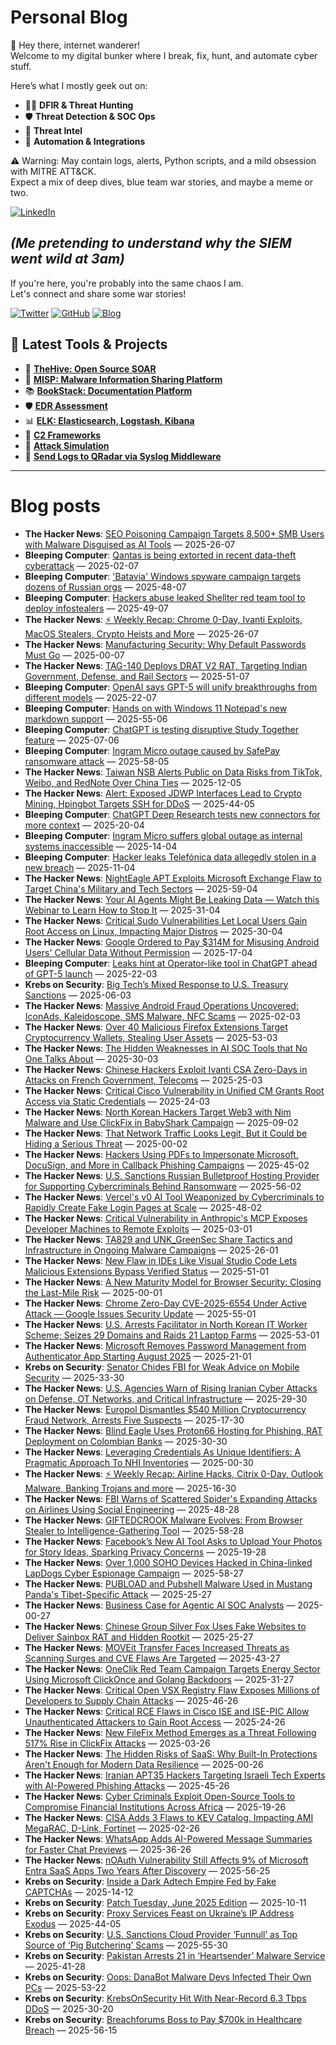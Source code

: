# Personal Blog

👋 Hey there, internet wanderer!  
Welcome to my digital bunker where I break, fix, hunt, and automate cyber stuff.  

Here’s what I mostly geek out on:

- 🕵️‍♂️ **DFIR & Threat Hunting**  
- 🛡️ **Threat Detection & SOC Ops**  
- 🧠 **Threat Intel**  
- 🤖 **Automation & Integrations**

⚠️ Warning: May contain logs, alerts, Python scripts, and a mild obsession with MITRE ATT&CK.  
Expect a mix of deep dives, blue team war stories, and maybe a meme or two.

[![LinkedIn](https://img.shields.io/badge/LinkedIn-Connect-blue?style=flat&logo=linkedin)](https://www.linkedin.com/in/0xatef)

*(Me pretending to understand why the SIEM went wild at 3am)*  
---  
If you're here, you're probably into the same chaos I am.  
Let's connect and share some war stories!

[![Twitter](https://img.shields.io/badge/Twitter-%400xatef-1DA1F2?style=flat&logo=twitter&logoColor=white)](https://twitter.com/0xatef)
[![GitHub](https://img.shields.io/badge/GitHub-0xAtef-181717?style=flat&logo=github)](https://github.com/0xAtef)
[![Blog](https://img.shields.io/badge/Blog-0xAtef.github.io-orange?style=flat&logo=jekyll)](https://0xatef.github.io)


## 🧰 Latest Tools & Projects

- 🐝 [**TheHive: Open Source SOAR**](https://0xatef.github.io/Projects/#thehive-open-source-soar)  
- 🧬 [**MISP: Malware Information Sharing Platform**](https://0xatef.github.io/Projects/#misp-malware-information-sharing-platform)  
- 📚 [**BookStack: Documentation Platform**](https://0xatef.github.io/Projects/#bookstack-documentation-platform)  
- 🛡️ [**EDR Assessment**](https://0xatef.github.io/Projects/#edr-assessment)  
- 📊 [**ELK: Elasticsearch, Logstash, Kibana**](https://0xatef.github.io/Projects/#elk-elasticsearch-logstash-kibana)  
- 🎯 [**C2 Frameworks**](https://0xatef.github.io/Projects/#c2-frameworks)  
- 🧨 [**Attack Simulation**](https://0xatef.github.io/Projects/#attack-simulation)  
- 🔄 [**Send Logs to QRadar via Syslog Middleware**](https://0xatef.github.io/Projects/#how-to-send-logs-from-an-api-to-qradar-siem-through-syslog-middleware)  

---

# Blog posts
<!-- BLOG-POST-LIST:START -->
- **The Hacker News**: [SEO Poisoning Campaign Targets 8,500+ SMB Users with Malware Disguised as AI Tools](https://thehackernews.com/2025/07/seo-poisoning-campaign-targets-8500.html) — 2025-26-07
- **Bleeping Computer**: [Qantas is being extorted in recent data-theft cyberattack](https://www.bleepingcomputer.com/news/security/qantas-is-being-extorted-in-recent-data-theft-cyberattack/) — 2025-02-07
- **Bleeping Computer**: [&#39;Batavia&#39; Windows spyware campaign targets dozens of Russian orgs](https://www.bleepingcomputer.com/news/security/batavia-windows-spyware-campaign-targets-dozens-of-russian-orgs/) — 2025-48-07
- **Bleeping Computer**: [Hackers abuse leaked Shellter red team tool to deploy infostealers](https://www.bleepingcomputer.com/news/security/hackers-abuse-leaked-shellter-red-team-tool-to-deploy-infostealers/) — 2025-49-07
- **The Hacker News**: [⚡ Weekly Recap: Chrome 0-Day, Ivanti Exploits, MacOS Stealers, Crypto Heists and More](https://thehackernews.com/2025/07/weekly-recap-chrome-0-day-ivanti.html) — 2025-26-07
- **The Hacker News**: [Manufacturing Security: Why Default Passwords Must Go](https://thehackernews.com/2025/07/manufacturing-security-why-default.html) — 2025-00-07
- **The Hacker News**: [TAG-140 Deploys DRAT V2 RAT, Targeting Indian Government, Defense, and Rail Sectors](https://thehackernews.com/2025/07/tag-140-deploys-drat-v2-rat-targeting.html) — 2025-51-07
- **Bleeping Computer**: [OpenAI says GPT-5 will unify breakthroughs from different models](https://www.bleepingcomputer.com/news/artificial-intelligence/openai-says-gpt-5-will-unify-breakthroughs-from-different-models/) — 2025-22-07
- **Bleeping Computer**: [Hands on with Windows 11 Notepad&#39;s new markdown support](https://www.bleepingcomputer.com/news/microsoft/hands-on-with-windows-11-notepads-new-markdown-support/) — 2025-55-06
- **Bleeping Computer**: [ChatGPT is testing disruptive Study Together feature](https://www.bleepingcomputer.com/news/artificial-intelligence/chatgpt-is-testing-disruptive-study-together-feature/) — 2025-07-06
- **Bleeping Computer**: [Ingram Micro outage caused by SafePay ransomware attack](https://www.bleepingcomputer.com/news/security/ingram-micro-outage-caused-by-safepay-ransomware-attack/) — 2025-58-05
- **The Hacker News**: [Taiwan NSB Alerts Public on Data Risks from TikTok, Weibo, and RedNote Over China Ties](https://thehackernews.com/2025/07/taiwan-nsb-alerts-public-on-data-risks.html) — 2025-12-05
- **The Hacker News**: [Alert: Exposed JDWP Interfaces Lead to Crypto Mining, Hpingbot Targets SSH for DDoS](https://thehackernews.com/2025/07/alert-exposed-jdwp-interfaces-lead-to.html) — 2025-44-05
- **Bleeping Computer**: [ChatGPT Deep Research tests new connectors for more context](https://www.bleepingcomputer.com/news/artificial-intelligence/chatgpt-deep-research-tests-new-connectors-for-more-context/) — 2025-20-04
- **Bleeping Computer**: [Ingram Micro suffers global outage as internal systems inaccessible](https://www.bleepingcomputer.com/news/security/ingram-micro-suffers-global-outage-as-internal-systems-inaccessible/) — 2025-14-04
- **Bleeping Computer**: [Hacker leaks Telefónica data allegedly stolen in a new breach](https://www.bleepingcomputer.com/news/security/hacker-leaks-telef-nica-data-allegedly-stolen-in-a-new-breach/) — 2025-11-04
- **The Hacker News**: [NightEagle APT Exploits Microsoft Exchange Flaw to Target China&#39;s Military and Tech Sectors](https://thehackernews.com/2025/07/nighteagle-apt-exploits-microsoft.html) — 2025-59-04
- **The Hacker News**: [Your AI Agents Might Be Leaking Data — Watch this Webinar to Learn How to Stop It](https://thehackernews.com/2025/07/your-ai-agents-might-be-leaking-data.html) — 2025-31-04
- **The Hacker News**: [Critical Sudo Vulnerabilities Let Local Users Gain Root Access on Linux, Impacting Major Distros](https://thehackernews.com/2025/07/critical-sudo-vulnerabilities-let-local.html) — 2025-30-04
- **The Hacker News**: [Google Ordered to Pay $314M for Misusing Android Users&#39; Cellular Data Without Permission](https://thehackernews.com/2025/07/google-ordered-to-pay-314m-for-misusing.html) — 2025-17-04
- **Bleeping Computer**: [Leaks hint at Operator-like tool in ChatGPT ahead of GPT-5 launch](https://www.bleepingcomputer.com/news/artificial-intelligence/leaks-hint-at-operator-like-tool-in-chatgpt-ahead-of-gpt-5-launch/) — 2025-22-03
- **Krebs on Security**: [Big Tech’s Mixed Response to U.S. Treasury Sanctions](https://krebsonsecurity.com/2025/07/big-techs-mixed-response-to-u-s-treasury-sanctions/) — 2025-06-03
- **The Hacker News**: [Massive Android Fraud Operations Uncovered: IconAds, Kaleidoscope, SMS Malware, NFC Scams](https://thehackernews.com/2025/07/mobile-security-alert-352-iconads-fraud.html) — 2025-02-03
- **The Hacker News**: [Over 40 Malicious Firefox Extensions Target Cryptocurrency Wallets, Stealing User Assets](https://thehackernews.com/2025/07/over-40-malicious-firefox-extensions.html) — 2025-53-03
- **The Hacker News**: [The Hidden Weaknesses in AI SOC Tools that No One Talks About](https://thehackernews.com/2025/07/the-hidden-weaknesses-in-ai-soc-tools.html) — 2025-30-03
- **The Hacker News**: [Chinese Hackers Exploit Ivanti CSA Zero-Days in Attacks on French Government, Telecoms](https://thehackernews.com/2025/07/chinese-hackers-exploit-ivanti-csa-zero.html) — 2025-25-03
- **The Hacker News**: [Critical Cisco Vulnerability in Unified CM Grants Root Access via Static Credentials](https://thehackernews.com/2025/07/critical-cisco-vulnerability-in-unified.html) — 2025-24-03
- **The Hacker News**: [North Korean Hackers Target Web3 with Nim Malware and Use ClickFix in BabyShark Campaign](https://thehackernews.com/2025/07/north-korean-hackers-target-web3-with.html) — 2025-09-02
- **The Hacker News**: [That Network Traffic Looks Legit, But it Could be Hiding a Serious Threat](https://thehackernews.com/2025/07/that-network-traffic-looks-legit-but-it.html) — 2025-00-02
- **The Hacker News**: [Hackers Using PDFs to Impersonate Microsoft, DocuSign, and More in Callback Phishing Campaigns](https://thehackernews.com/2025/07/hackers-using-pdfs-to-impersonate.html) — 2025-45-02
- **The Hacker News**: [U.S. Sanctions Russian Bulletproof Hosting Provider for Supporting Cybercriminals Behind Ransomware](https://thehackernews.com/2025/07/us-sanctions-russian-bulletproof.html) — 2025-56-02
- **The Hacker News**: [Vercel&#39;s v0 AI Tool Weaponized by Cybercriminals to Rapidly Create Fake Login Pages at Scale](https://thehackernews.com/2025/07/vercels-v0-ai-tool-weaponized-by.html) — 2025-48-02
- **The Hacker News**: [Critical Vulnerability in Anthropic&#39;s MCP Exposes Developer Machines to Remote Exploits](https://thehackernews.com/2025/07/critical-vulnerability-in-anthropics.html) — 2025-03-01
- **The Hacker News**: [TA829 and UNK_GreenSec Share Tactics and Infrastructure in Ongoing Malware Campaigns](https://thehackernews.com/2025/07/ta829-and-unkgreensec-share-tactics-and.html) — 2025-26-01
- **The Hacker News**: [New Flaw in IDEs Like Visual Studio Code Lets Malicious Extensions Bypass Verified Status](https://thehackernews.com/2025/07/new-flaw-in-ides-like-visual-studio.html) — 2025-51-01
- **The Hacker News**: [A New Maturity Model for Browser Security: Closing the Last-Mile Risk](https://thehackernews.com/2025/07/a-new-maturity-model-for-browser.html) — 2025-00-01
- **The Hacker News**: [Chrome Zero-Day CVE-2025-6554 Under Active Attack — Google Issues Security Update](https://thehackernews.com/2025/07/google-patches-critical-zero-day-flaw.html) — 2025-55-01
- **The Hacker News**: [U.S. Arrests Facilitator in North Korean IT Worker Scheme; Seizes 29 Domains and Raids 21 Laptop Farms](https://thehackernews.com/2025/07/us-arrests-key-facilitator-in-north.html) — 2025-53-01
- **The Hacker News**: [Microsoft Removes Password Management from Authenticator App Starting August 2025](https://thehackernews.com/2025/07/microsoft-removes-password-management.html) — 2025-21-01
- **Krebs on Security**: [Senator Chides FBI for Weak Advice on Mobile Security](https://krebsonsecurity.com/2025/06/senator-chides-fbi-for-weak-advice-on-mobile-security/) — 2025-33-30
- **The Hacker News**: [U.S. Agencies Warn of Rising Iranian Cyber Attacks on Defense, OT Networks, and Critical Infrastructure](https://thehackernews.com/2025/06/us-agencies-warn-of-rising-iranian.html) — 2025-29-30
- **The Hacker News**: [Europol Dismantles $540 Million Cryptocurrency Fraud Network, Arrests Five Suspects](https://thehackernews.com/2025/06/europol-dismantles-540-million.html) — 2025-17-30
- **The Hacker News**: [Blind Eagle Uses Proton66 Hosting for Phishing, RAT Deployment on Colombian Banks](https://thehackernews.com/2025/06/blind-eagle-uses-proton66-hosting-for.html) — 2025-30-30
- **The Hacker News**: [Leveraging Credentials As Unique Identifiers: A Pragmatic Approach To NHI Inventories](https://thehackernews.com/2025/06/leveraging-credentials-as-unique.html) — 2025-00-30
- **The Hacker News**: [⚡ Weekly Recap: Airline Hacks, Citrix 0-Day, Outlook Malware, Banking Trojans and more](https://thehackernews.com/2025/06/weekly-recap-airline-hacks-citrix-0-day.html) — 2025-16-30
- **The Hacker News**: [FBI Warns of Scattered Spider&#39;s Expanding Attacks on Airlines Using Social Engineering](https://thehackernews.com/2025/06/fbi-warns-of-scattered-spiders.html) — 2025-48-28
- **The Hacker News**: [GIFTEDCROOK Malware Evolves: From Browser Stealer to Intelligence-Gathering Tool](https://thehackernews.com/2025/06/giftedcrook-malware-evolves-from.html) — 2025-58-28
- **The Hacker News**: [Facebook’s New AI Tool Asks to Upload Your Photos for Story Ideas, Sparking Privacy Concerns](https://thehackernews.com/2025/06/facebooks-new-ai-tool-requests-photo.html) — 2025-19-28
- **The Hacker News**: [Over 1,000 SOHO Devices Hacked in China-linked LapDogs Cyber Espionage Campaign](https://thehackernews.com/2025/06/over-1000-soho-devices-hacked-in-china.html) — 2025-58-27
- **The Hacker News**: [PUBLOAD and Pubshell Malware Used in Mustang Panda&#39;s Tibet-Specific Attack](https://thehackernews.com/2025/06/pubload-and-pubshell-malware-used-in.html) — 2025-25-27
- **The Hacker News**: [Business Case for Agentic AI SOC Analysts](https://thehackernews.com/2025/06/business-case-for-agentic-ai-soc.html) — 2025-00-27
- **The Hacker News**: [Chinese Group Silver Fox Uses Fake Websites to Deliver Sainbox RAT and Hidden Rootkit](https://thehackernews.com/2025/06/chinese-group-silver-fox-uses-fake.html) — 2025-25-27
- **The Hacker News**: [MOVEit Transfer Faces Increased Threats as Scanning Surges and CVE Flaws Are Targeted](https://thehackernews.com/2025/06/moveit-transfer-faces-increased-threats.html) — 2025-43-27
- **The Hacker News**: [OneClik Red Team Campaign Targets Energy Sector Using Microsoft ClickOnce and Golang Backdoors](https://thehackernews.com/2025/06/oneclik-malware-targets-energy-sector.html) — 2025-31-27
- **The Hacker News**: [Critical Open VSX Registry Flaw Exposes Millions of Developers to Supply Chain Attacks](https://thehackernews.com/2025/06/critical-open-vsx-registry-flaw-exposes.html) — 2025-46-26
- **The Hacker News**: [Critical RCE Flaws in Cisco ISE and ISE-PIC Allow Unauthenticated Attackers to Gain Root Access](https://thehackernews.com/2025/06/critical-rce-flaws-in-cisco-ise-and-ise.html) — 2025-24-26
- **The Hacker News**: [New FileFix Method Emerges as a Threat Following 517% Rise in ClickFix Attacks](https://thehackernews.com/2025/06/new-filefix-method-emerges-as-threat.html) — 2025-03-26
- **The Hacker News**: [The Hidden Risks of SaaS: Why Built-In Protections Aren&#39;t Enough for Modern Data Resilience](https://thehackernews.com/2025/06/the-hidden-risks-of-saas-why-built-in.html) — 2025-00-26
- **The Hacker News**: [Iranian APT35 Hackers Targeting Israeli Tech Experts with AI-Powered Phishing Attacks](https://thehackernews.com/2025/06/iranian-apt35-hackers-targeting-israeli.html) — 2025-45-26
- **The Hacker News**: [Cyber Criminals Exploit Open-Source Tools to Compromise Financial Institutions Across Africa](https://thehackernews.com/2025/06/cyber-criminals-exploit-open-source.html) — 2025-19-26
- **The Hacker News**: [CISA Adds 3 Flaws to KEV Catalog, Impacting AMI MegaRAC, D-Link, Fortinet](https://thehackernews.com/2025/06/cisa-adds-3-flaws-to-kev-catalog.html) — 2025-02-26
- **The Hacker News**: [WhatsApp Adds AI-Powered Message Summaries for Faster Chat Previews](https://thehackernews.com/2025/06/whatsapp-adds-ai-powered-message.html) — 2025-36-26
- **The Hacker News**: [nOAuth Vulnerability Still Affects 9% of Microsoft Entra SaaS Apps Two Years After Discovery](https://thehackernews.com/2025/06/noauth-vulnerability-still-affects-9-of.html) — 2025-56-25
- **Krebs on Security**: [Inside a Dark Adtech Empire Fed by Fake CAPTCHAs](https://krebsonsecurity.com/2025/06/inside-a-dark-adtech-empire-fed-by-fake-captchas/) — 2025-14-12
- **Krebs on Security**: [Patch Tuesday, June 2025 Edition](https://krebsonsecurity.com/2025/06/patch-tuesday-june-2025-edition/) — 2025-10-11
- **Krebs on Security**: [Proxy Services Feast on Ukraine’s IP Address Exodus](https://krebsonsecurity.com/2025/06/proxy-services-feast-on-ukraines-ip-address-exodus/) — 2025-44-05
- **Krebs on Security**: [U.S. Sanctions Cloud Provider ‘Funnull’ as Top Source of ‘Pig Butchering’ Scams](https://krebsonsecurity.com/2025/05/u-s-sanctions-cloud-provider-funnull-as-top-source-of-pig-butchering-scams/) — 2025-55-30
- **Krebs on Security**: [Pakistan Arrests 21 in ‘Heartsender’ Malware Service](https://krebsonsecurity.com/2025/05/pakistan-arrests-21-in-heartsender-malware-service/) — 2025-41-28
- **Krebs on Security**: [Oops: DanaBot Malware Devs Infected Their Own PCs](https://krebsonsecurity.com/2025/05/oops-danabot-malware-devs-infected-their-own-pcs/) — 2025-53-22
- **Krebs on Security**: [KrebsOnSecurity Hit With Near-Record 6.3 Tbps DDoS](https://krebsonsecurity.com/2025/05/krebsonsecurity-hit-with-near-record-6-3-tbps-ddos/) — 2025-30-20
- **Krebs on Security**: [Breachforums Boss to Pay $700k in Healthcare Breach](https://krebsonsecurity.com/2025/05/breachforums-boss-to-pay-700k-in-healthcare-breach/) — 2025-56-15<!-- BLOG-POST-LIST:END -->
